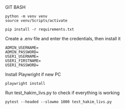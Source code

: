 GIT BASH

```
python -m venv venv
source venv/Scripts/activate

pip install -r requirements.txt
```
Create a .env file and enter the credentials, then install it
```
ADMIN_USERNAME=
ADMIN_PASSWORD=
USER1_USERNAME=
USER1_FIRSTNAME=
USER1_PASSWORD=
```
Install Playwright if new PC
```
playwright install
```
Run test_hakim_livs.py to check if everything is working
```
pytest --headed --slowmo 1000 test_hakim_livs.py
```

